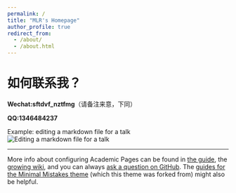 ```yaml
---
permalink: /
title: "MLR's Homepage"
author_profile: true
redirect_from: 
  - /about/
  - /about.html
---
```


如何联系我？
======
**Wechat:sftdvf_nztfmg**（请备注来意，下同）

**QQ:1346484237**

Example: editing a markdown file for a talk
![Editing a markdown file for a talk](/images/editing-talk.png)

------
More info about configuring Academic Pages can be found in [the guide](https://academicpages.github.io/markdown/), the [growing wiki](https://github.com/academicpages/academicpages.github.io/wiki), and you can always [ask a question on GitHub](https://github.com/academicpages/academicpages.github.io/discussions). The [guides for the Minimal Mistakes theme](https://mmistakes.github.io/minimal-mistakes/docs/configuration/) (which this theme was forked from) might also be helpful.
